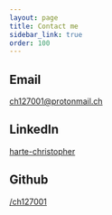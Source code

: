 ```yaml
---
layout: page
title: Contact me
sidebar_link: true
order: 100
---
```


## Email ##
[ch127001@protonmail.ch](mailto:ch127001@protonmail.ch)

## LinkedIn ##
[harte-christopher](linkedin.com/in/harte-christopher)

## Github ##
[/ch127001](https://github.com/ch127001)

